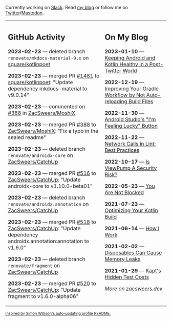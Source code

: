 Currently working on [Slack](https://slack.com/). Read [my blog](https://zacsweers.dev/) or follow me on [Twitter](https://twitter.com/ZacSweers)/[Mastodon](https://hachyderm.io/@ZacSweers).

<table><tr><td valign="top" width="60%">

## GitHub Activity
<!-- githubActivity starts -->
**2023-02-23** — deleted branch `renovate/mkdocs-material-9.x` on [square/kotlinpoet](https://github.com/square/kotlinpoet)

**2023-02-23** — merged PR [#1481](https://github.com/square/kotlinpoet/pull/1481) to [square/kotlinpoet](https://github.com/square/kotlinpoet): "Update dependency mkdocs-material to v9.0.14"

**2023-02-23** — commented on [#388](https://github.com/ZacSweers/MoshiX/pull/388#issuecomment-1441244038) in [ZacSweers/MoshiX](https://github.com/ZacSweers/MoshiX)

**2023-02-23** — merged PR [#388](https://github.com/ZacSweers/MoshiX/pull/388) to [ZacSweers/MoshiX](https://github.com/ZacSweers/MoshiX): "Fix a typo in the sealed readme"

**2023-02-23** — deleted branch `renovate/androidx-core` on [ZacSweers/CatchUp](https://github.com/ZacSweers/CatchUp)

**2023-02-23** — merged PR [#516](https://github.com/ZacSweers/CatchUp/pull/516) to [ZacSweers/CatchUp](https://github.com/ZacSweers/CatchUp): "Update androidx-core to v1.10.0-beta01"

**2023-02-23** — deleted branch `renovate/androidx.annotation` on [ZacSweers/CatchUp](https://github.com/ZacSweers/CatchUp)

**2023-02-23** — merged PR [#518](https://github.com/ZacSweers/CatchUp/pull/518) to [ZacSweers/CatchUp](https://github.com/ZacSweers/CatchUp): "Update dependency androidx.annotation:annotation to v1.6.0"

**2023-02-23** — deleted branch `renovate/fragment` on [ZacSweers/CatchUp](https://github.com/ZacSweers/CatchUp)

**2023-02-23** — merged PR [#520](https://github.com/ZacSweers/CatchUp/pull/520) to [ZacSweers/CatchUp](https://github.com/ZacSweers/CatchUp): "Update fragment to v1.6.0-alpha06"
<!-- githubActivity ends -->
</td><td valign="top" width="40%">

## On My Blog
<!-- blog starts -->
**2023-01-10** — [Keeping Android and Kotlin Healthy in a Post-Twitter World](https://www.zacsweers.dev/keeping-android-healthy/)

**2022-12-19** — [Improving Your Gradle Workflow by Not Auto-reloading Build Files](https://www.zacsweers.dev/improving-your-workflow-by-not-auto-reloading-build-files/)

**2022-11-30** — [Android Studio's "I'm Feeling Lucky" Button](https://www.zacsweers.dev/android-studios-im-feeling-lucky-button/)

**2022-11-22** — [Network Calls in Lint: Best Practices](https://www.zacsweers.dev/network-calls-in-lint-best-practices/)

**2022-10-17** — [Is ViewPump A Security Risk?](https://www.zacsweers.dev/is-viewpump-a-security-risk/)

**2022-05-23** — [You Are Not Blocked](https://www.zacsweers.dev/you-are-not-blocked/)

**2021-07-23** — [Optimizing Your Kotlin Build](https://www.zacsweers.dev/optimizing-your-kotlin-build/)

**2021-06-14** — [How I Work](https://www.zacsweers.dev/how-i-work/)

**2021-02-02** — [Disposables Can Cause Memory Leaks](https://www.zacsweers.dev/disposables-can-cause-memory-leaks/)

**2021-01-29** — [Kapt's Hidden Test Costs](https://www.zacsweers.dev/kapts-hidden-test-costs/)
<!-- blog ends -->
_More on [zacsweers.dev](https://zacsweers.dev/)_
</td></tr></table>

<sub><a href="https://simonwillison.net/2020/Jul/10/self-updating-profile-readme/">Inspired by Simon Willison's auto-updating profile README.</a></sub>